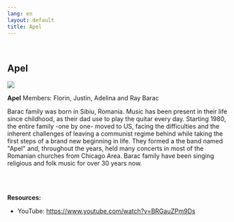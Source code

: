 ```yaml
---
lang: en
layout: default
title: Apel
---
```


<br>
<div class="container">
    <h2>Apel</h2>
    <div class="row">
        <div class="col-sm-5">
            <img class="img img-responsive" src="{{ site.baseurl }}/img/music/apel.png" />
        </div> 
        <div class="col-sm-4">
            <p style="text-align: justify"><strong>Apel</strong> Members: Florin, Justin, Adelina and Ray Barac

Barac family was born in Sibiu, Romania. Music has been present in their life since childhood, as their dad use to play the quitar every day. Starting 1980, the entire family -one by one- moved to US, facing the difficulties and the inherent challenges of leaving a communist regime behind while taking the first steps of a brand new beginning in life. They formed a the band named "Apel" and, throughout the years, held many concerts in most of the Romanian churches from Chicago Area. Barac family have been singing religious and folk music for over 30 years now.
             </p>
        </div>
    </div>

<br>   
</div>
<br>
<div class="row">
        <div clas="col-sm-12">
            <p>
                <strong>Resources:</strong>
                <ul>
                    <li>YouTube: <a href="https://www.youtube.com/watch?v=BRGauZPm9Ds">https://www.youtube.com/watch?v=BRGauZPm9Ds</a></li>
                </ul>
             </p>
        </div>
    </div>
    <br>   
</div>
<br>
<br>